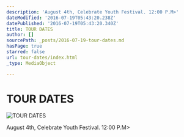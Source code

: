 ```yaml
---
description: 'August 4th, Celebrate Youth Festival. 12:00 P.M>'
dateModified: '2016-07-19T05:43:20.238Z'
datePublished: '2016-07-19T05:43:20.340Z'
title: TOUR DATES
author: []
sourcePath: _posts/2016-07-19-tour-dates.md
hasPage: true
starred: false
url: tour-dates/index.html
_type: MediaObject

---
```

# TOUR DATES
![TOUR DATES](https://the-grid-user-content.s3-us-west-2.amazonaws.com/f75b1fd9-efb6-4983-b03e-394eeadfd6e2.jpg)

August 4th, Celebrate Youth Festival. 12:00 P.M\>